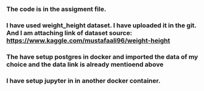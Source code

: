 ### The code is in the assigment file. 
### I have used weight_height dataset. I have uploaded it in the git. And I am attaching link of dataset source: https://www.kaggle.com/mustafaali96/weight-height

### The have setup postgres in docker and imported the data of my choice and the data link is already mentioend above
### I have setup jupyter in in another docker container.
